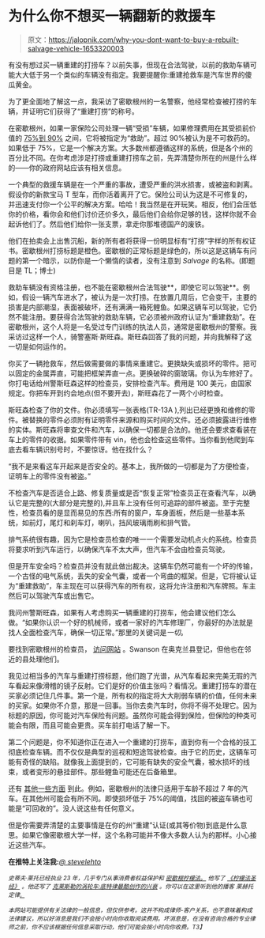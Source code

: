 # 为什么你不想买一辆翻新的救援车

> 原文：<https://jalopnik.com/why-you-dont-want-to-buy-a-rebuilt-salvage-vehicle-1653320003>

有没有想过买一辆重建的打捞车？以前失事，但现在合法驾驶，以前的救助车辆可能大大低于另一个类似的车辆没有指定。我要提醒你:重建抢救车是汽车世界的傻瓜黄金。



为了更全面地了解这一点，我采访了密歇根州的一名警察，他经常检查被打捞的车辆，并证明它们获得了“重建打捞”的称号。

在密歇根州，如果一家保险公司处理一辆“受损”车辆，如果修理费用在其受损前价值的 [75%到 90%](http://www.michigan.gov/sos/0,4670,7-127-1585_1587_1588-76323--,00.html) 之间，它将被指定为“救助”。超过 90%被认为是不可救药的。如果低于 75%，它是一个解决方案。大多数州都遵循这样的系统，但是各个州的百分比不同。在你考虑涉足打捞或重建打捞车之前，先弄清楚你所在的州是什么样的——你的政府网站应该有相关信息。

一个典型的救援车辆是在一个严重的事故，遭受严重的洪水损害，或被盗和剥离。假设你的新款宝马 T 型车，而你活着离开了它。保险公司认为这是不可修复的，并迅速支付你一个公平的解决方案。哈哈！我当然是在开玩笑。相反，他们会压低你的价格，看你会和他们讨价还价多久，最后他们会给你足够的钱，这样你就不会起诉他们了。然后他们给你一张支票，拿走你那堆德国产的废铁。

他们在拍卖会上出售沉船，新的所有者将获得一份明显标有“打捞”字样的所有权证书。密歇根州打捞标题是橙色。密歇根的正常标题是绿色的，所以这是这辆车有问题的第一个暗示，以防你是一个懒惰的读者，没有注意到 *Salvage* 的名称。(即题目是 TL；博士)

救助车辆没有资格注册，也不能在密歇根州合法驾驶**，即使它可以驾驶**。例如，假设一辆汽车进水了，被认为是一次打捞。在放置几周后，它会变干，主要的损害是内部潮湿，表面被破坏，还有满满一箱死鲤鱼。如果这辆车可以驾驶，它仍然不能注册。要获得合法驾驶的救助车辆，它必须被州政府认证为“重建救助”。在密歇根州，这个人将是一名受过专门训练的执法人员，通常是密歇根州的警察。我采访过这样一个人，骑警塞斯·斯旺森。斯旺森回答了我的问题，并向我解释了这一切是如何运作的。

你买了一辆抢救车，然后做需要做的事情来重建它。更换缺失或损坏的零件。把可以固定的金属弄直，可能把框架弄直一点。更换破碎的窗玻璃。你认为车修好了。你打电话给州警斯旺森这样的检查员，安排检查汽车。费用是 100 美元，由国家规定。你把车开到约会地点(但不要开去)，斯旺森花了一两个小时检查。

斯旺森检查了你的文件。你必须填写一张表格(TR-13A ),列出已经更换和维修的零件。被替换的零件必须附有证明零件来源和购买时间的文件。还必须披露进行维修的实体。斯旺森将审查文件和汽车，以确保一切都是合法的。他还会要求查看装在车上的零件的收据。如果零件带有 vin，他也会检查这些零件。当你看到他爬到车底去看车辆识别号时，不要惊讶。他在找什么？

“我不是来看这车开起来是否安全的。基本上，我所做的一切都是为了方便检查，证明车上的零件没有被盗。”

不检查汽车是否适合上路、修复质量或是否“恢复正常”检查员正在查看汽车，以确认它是完整的(大部分是完整的),并且车上没有任何可追踪的部件被盗。至于完整性，检查员看的是显而易见的东西:所有的窗户，车身面板，然后是一些基本系统，如前灯，尾灯和刹车灯，喇叭，挡风玻璃雨刷和排气管。

排气系统很有趣，因为它是检查员检查的唯一一个需要发动机点火的系统。检查员将要求听到汽车运行，以确保汽车不太大声，但汽车不会由检查员驾驶。

但是开车安全吗？检查员并没有就此做出裁决。这辆车仍然可能有一个坏的传输，一个古怪的电气系统，丢失的安全气囊，或者一个弯曲的框架。但是，它将被认证为“重建救助”，车主现在可以获得汽车的所有权，这将允许注册和汽车牌照。车主然后可以驾驶汽车或出售它。

我问州警斯旺森，如果有人考虑购买一辆重建的打捞车，他会建议他们怎么做。“如果你认识一个好的机械师，或者一家好的汽车修理厂，你最好的办法就是找人全面检查汽车，确保一切正常。”那里的关键词是*一切*。

要找到密歇根州的检查员， [访问网站](http://www.michigan.gov/sos/0,1607,7-127-1640_14837_56832-242503--,00.html) 。Swanson 在奥克兰县登记，但他也在邻近的县处理他们。

我见过相当多的汽车与重建打捞标题，他们跑了光谱，从汽车看起来完美无瑕的汽车看起来像滑稽的镜子反射。它们是好的价值主张吗？看情况。重建打捞车的潜在买家必须记住几件事。第一个是，所有权的指定将大大削弱车辆的价值，任何未来的买家。如果你不介意，那是一回事。当你去卖汽车时，你将不得不处理它。因为标题的原因，你可能对汽车保险有问题。虽然你可能会得到保险，但保险的种类可能会有限，而且可能会更贵。买车前打电话了解一下。

第二个问题是，你不知道你正在进入一个重建的打捞车，直到你有一个合格的技工彻底检查车辆。而不仅仅是典型的巡视和短途驾驶检查。由于它的历史，这辆车可能有奇怪的缺陷。就像我上面提到的，它可能有缺失的安全气囊，被水损坏的线束，或者变形的悬挂部件。那些鲤鱼可能还在后备箱里。

还有 [其他一些方面](http://www.michigan.gov/sos/0,4670,7-127-1585_1587_1588-76323--,00.html) 到此。例如，密歇根州的法律只适用于车龄不超过 7 年的汽车。在其他州可能会有所不同。即使损坏低于 75%的阈值，找回的被盗车辆也可能是“可回收的”。没人说这些有任何意义。

但是你需要弄清楚的主要事情是在你的州“重建”认证(或其等价物)到底是什么意思。如果它像密歇根大学一样，这个名称可能并不像大多数人认为的那样。小心接近这些汽车。

**在推特上关注我:***[*@ stevelehto*](https://twitter.com/stevelehto)*

**<small>史蒂夫·莱托已经执业 23 年，几乎专门从事消费者权益保护和</small>* [*<small>密歇根柠檬法。</small>*](http://lehtoslaw.com/) *<small>他写了</small>* [*<small>《柠檬法圣经》</small>*](http://www.amazon.com/The-New-Lemon-Law-Bible/dp/1468046489/?asc_campaign=InlineText&asc_refurl=https://jalopnik.com/why-you-dont-want-to-buy-a-rebuilt-salvage-vehicle-1653320003&asc_source=&tag=kinjajalopniklink-20) *<small>。他还写了</small>* [*<small>克莱斯勒的涡轮车:底特律最酷创作的兴衰</small>*](http://www.amazon.com/Chryslers-Turbine-Car-Detroits-Creation/dp/1569765499/?asc_campaign=InlineText&asc_refurl=https://jalopnik.com/why-you-dont-want-to-buy-a-rebuilt-salvage-vehicle-1653320003&asc_source=&ascsub&tag=kinjajalopniklink-20) *<small>。你可以在这里听到他的播客</small>* <small>莱赫托定律</small>*<small></small>*<small>[*<small>。</small>*](http://www.stitcher.com/podcast/steve-lehto/lehtos-law?refid=stpr)<small></small></small>*

*<small>本网站可能提供有关法律的一般信息，但仅供参考。这并不构成律师-客户关系，也不意味着构成法律建议，所以好消息是我们不会按小时向你收取阅读费用。坏消息是，在没有咨询合格的专业律师之前，你不应该根据任何信息采取行动，他们可能会按小时向你收费。T3】</small>*

*<small></small>*